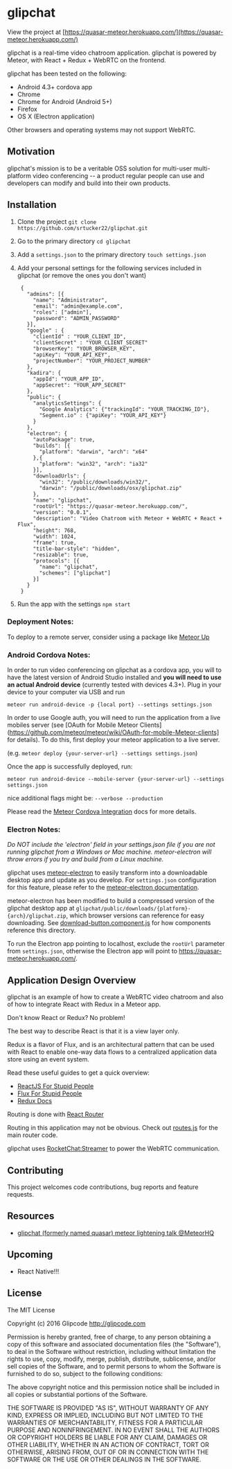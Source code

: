 # glipchat

View the project at [https://quasar-meteor.herokuapp.com/](https://quasar-meteor.herokuapp.com/)

glipchat is a real-time video chatroom application. glipchat is powered by Meteor, with React + Redux + WebRTC on the frontend.

glipchat has been tested on the following:
- Android 4.3+ cordova app
- Chrome
- Chrome for Android (Android 5+)
- Firefox
- OS X (Electron application)

Other browsers and operating systems may not support WebRTC.

## Motivation

glipchat's mission is to be a veritable OSS solution for multi-user multi-platform video conferencing -- a product regular people can use and developers can modify and build into their own products.

## Installation

1. Clone the project `git clone https://github.com/srtucker22/glipchat.git`
2. Go to the primary directory `cd glipchat`
3. Add a `settings.json` to the primary directory `touch settings.json`
4. Add your personal settings for the following services included in glipchat (or remove the ones you don't want)

        {
          "admins": [{
            "name": "Administrator",
            "email": "admin@example.com",
            "roles": ["admin"],
            "password": "ADMIN_PASSWORD"
          }],
          "google" : {
            "clientId" : "YOUR_CLIENT_ID",
            "clientSecret" : "YOUR_CLIENT_SECRET"
            "browserKey": "YOUR_BROWSER_KEY",
            "apiKey": "YOUR_API_KEY",
            "projectNumber": "YOUR_PROJECT_NUMBER"
          },
          "kadira": {
            "appId": "YOUR_APP_ID",
            "appSecret": "YOUR_APP_SECRET"
          },
          "public": {
            "analyticsSettings": {
              "Google Analytics": {"trackingId": "YOUR_TRACKING_ID"},
              "Segment.io" : {"apiKey": "YOUR_API_KEY"}
            }
          },
          "electron": {
            "autoPackage": true,
            "builds": [{
              "platform": "darwin", "arch": "x64"
            },{
              "platform": "win32", "arch": "ia32"
            }],
            "downloadUrls": {
              "win32": "/public/downloads/win32/",
              "darwin": "/public/downloads/osx/glipchat.zip"
            },
            "name": "glipchat",
            "rootUrl": "https://quasar-meteor.herokuapp.com/",
            "version": "0.0.1",
            "description": "Video Chatroom with Meteor + WebRTC + React + Flux",
            "height": 768,
            "width": 1024,
            "frame": true,
            "title-bar-style": "hidden",
            "resizable": true,
            "protocols": [{
              "name": "glipchat",
              "schemes": ["glipchat"]
            }]
          }
        }

5. Run the app with the settings `npm start`

### Deployment Notes:

To deploy to a remote server, consider using a package like [Meteor Up](https://github.com/arunoda/meteor-up)

### Android Cordova Notes:

In order to run video conferencing on glipchat as a cordova app, you will to have the latest version of Android Studio installed and **you will need to use an actual Android device** (currently tested with devices 4.3+). Plug in your device to your computer via USB and run

`meteor run android-device -p {local port} --settings settings.json`

In order to use Google auth, you will need to run the application from a live mobiles server (see [OAuth for Mobile Meteor Clients](https://github.com/meteor/meteor/wiki/OAuth-for-mobile-Meteor-clients] for details). To do this, first deploy your meteor application to a live server.

(e.g. `meteor deploy {your-server-url} --settings settings.json`)

Once the app is successfully deployed, run:

`meteor run android-device --mobile-server {your-server-url} --settings settings.json`

nice additional flags might be:
`--verbose
--production`

Please read the [Meteor Cordova Integration](https://github.com/meteor/meteor/wiki/Meteor-Cordova-integration) docs for more details.

### Electron Notes:

*Do NOT include the 'electron' field in your settings.json file if you are not running glipchat from a Windows or Mac machine. meteor-electron will throw errors if you try and build from a Linux machine.*

glipchat uses [meteor-electron](https://github.com/mixmaxhq/meteor-electron) to easily transform into a downloadable desktop app and update as you develop. For `settings.json` configuration for this feature, please refer to the [meteor-electron documentation](https://github.com/mixmaxhq/meteor-electron).

meteor-electron has been modified to build a compressed version of the glipchat desktop app at `glipchat/public/downloads/{platform}-{arch}/glipchat.zip`, which browser versions can reference for easy downloading. See [download-button.component.js](https://github.com/srtucker22/glipchat/blob/master/client/components/modules/download-button.component.jsx#L57) for how components reference this directory.

To run the Electron app pointing to localhost, exclude the `rootUrl` parameter from `settings.json`, otherwise the Electron app will point to https://quasar-meteor.herokuapp.com/.

## Application Design Overview

glipchat is an example of how to create a WebRTC video chatroom and also of how to integrate React with Redux in a Meteor app.

Don't know React or Redux? No problem!

The best way to describe React is that it is a view layer only.

Redux is a flavor of Flux, and is an architectural pattern that can be used with React to enable one-way data flows to a centralized application data store using an event system.

Read these useful guides to get a quick overview:
- [ReactJS For Stupid People](http://blog.andrewray.me/reactjs-for-stupid-people/)
- [Flux For Stupid People](http://blog.andrewray.me/flux-for-stupid-people/)
- [Redux Docs](http://redux.js.org/)

Routing is done with [React Router](https://github.com/rackt/react-router)

Routing in this application may not be obvious.
Check out [routes.js](https://github.com/srtucker22/glipchat/blob/master/client/routes.jsx) for the main router code.

glipchat uses [RocketChat:Streamer](https://github.com/RocketChat/meteor-streamer) to power the WebRTC communication.

## Contributing

This project welcomes code contributions, bug reports and feature requests.

## Resources
- [glipchat (formerly named quasar) meteor lightening talk @MeteorHQ ](https://youtu.be/C0S_QCb6HSM)

## Upcoming
-  React Native!!!

## License

The MIT License

Copyright (c) 2016 Glipcode http://glipcode.com

Permission is hereby granted, free of charge, to any person obtaining a copy
of this software and associated documentation files (the "Software"), to deal
in the Software without restriction, including without limitation the rights
to use, copy, modify, merge, publish, distribute, sublicense, and/or sell
copies of the Software, and to permit persons to whom the Software is
furnished to do so, subject to the following conditions:

The above copyright notice and this permission notice shall be included in
all copies or substantial portions of the Software.

THE SOFTWARE IS PROVIDED "AS IS", WITHOUT WARRANTY OF ANY KIND, EXPRESS OR
IMPLIED, INCLUDING BUT NOT LIMITED TO THE WARRANTIES OF MERCHANTABILITY,
FITNESS FOR A PARTICULAR PURPOSE AND NONINFRINGEMENT. IN NO EVENT SHALL THE
AUTHORS OR COPYRIGHT HOLDERS BE LIABLE FOR ANY CLAIM, DAMAGES OR OTHER
LIABILITY, WHETHER IN AN ACTION OF CONTRACT, TORT OR OTHERWISE, ARISING FROM,
OUT OF OR IN CONNECTION WITH THE SOFTWARE OR THE USE OR OTHER DEALINGS IN
THE SOFTWARE.
